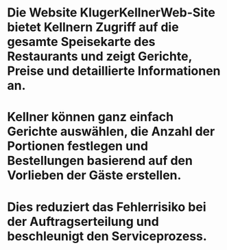# Die Website KlugerKellnerWeb-Site bietet Kellnern Zugriff auf die gesamte Speisekarte des Restaurants und zeigt Gerichte, Preise und detaillierte Informationen an. 
# Kellner können ganz einfach Gerichte auswählen, die Anzahl der Portionen festlegen und Bestellungen basierend auf den Vorlieben der Gäste erstellen.
# Dies reduziert das Fehlerrisiko bei der Auftragserteilung und beschleunigt den Serviceprozess.
